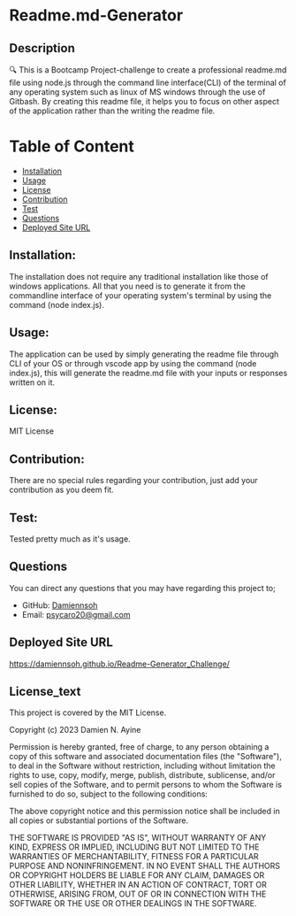 

# Readme.md-Generator

## Description
🔍 This is a Bootcamp Project-challenge to create a professional readme.md file using node.js through the command line interface(CLI) of the terminal of any operating system such as linux of MS windows through the use of Gitbash. By creating this readme file, it helps you to focus on other aspect of the application rather than the writing the readme file.

# Table of Content
* [Installation](#installation)
* [Usage](#usage)
* [License](#license)
* [Contribution](#contribution)
* [Test](#test)
* [Questions](#questions) 
* [Deployed Site URL](#deployed-site-url) 

## Installation:   
  The installation does not require any traditional installation like those of windows applications. All that you need is to generate it from the commandline interface of your operating system's terminal by using the command (node index.js).

## Usage:
  The application can be used by simply generating the readme file through CLI of your OS or through vscode app by using the command (node index.js), this will generate the readme.md file with your inputs or responses written on it.
    
## License:
  MIT License

## Contribution:
  There are no special rules regarding your contribution, just add your contribution as you deem fit.
   
## Test:
  Tested pretty much as it's usage.

## Questions
  You can direct any questions that you may have regarding this project to; 

  - GitHub: [Damiennsoh](https://github.com/Damiennsoh)
  - Email: psycaro20@gmail.com

## Deployed Site URL
  https://damiennsoh.github.io/Readme-Generator_Challenge/

  ## License_text
This project is covered by the MIT License. 

  Copyright (c) 2023 Damien N. Ayine
  
  Permission is hereby granted, free of charge, to any person obtaining a copy of this software and associated documentation files (the "Software"), to deal in the Software without restriction, including without limitation the rights to use, copy, modify, merge, publish, distribute, sublicense, and/or sell copies of the Software, and to permit persons to whom the Software is furnished to do so, subject to the following conditions:

The above copyright notice and this permission notice shall be included in all copies or substantial portions of the Software.

THE SOFTWARE IS PROVIDED "AS IS", WITHOUT WARRANTY OF ANY KIND, EXPRESS OR IMPLIED, INCLUDING BUT NOT LIMITED TO THE WARRANTIES OF MERCHANTABILITY, FITNESS FOR A PARTICULAR PURPOSE AND NONINFRINGEMENT. IN NO EVENT SHALL THE AUTHORS OR COPYRIGHT HOLDERS BE LIABLE FOR ANY CLAIM, DAMAGES OR OTHER LIABILITY, WHETHER IN AN ACTION OF CONTRACT, TORT OR OTHERWISE, ARISING FROM, OUT OF OR IN CONNECTION WITH THE SOFTWARE OR THE USE OR OTHER DEALINGS IN THE SOFTWARE.

